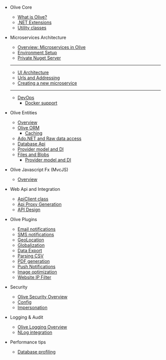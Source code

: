* Olive Core

    * [What is Olive?](README.md)
    * [.NET Extensions](Core/Extensions.md)
    * [Utility classes](Core/Utilities.md)

* Microservices Architecture
    * [Overview: Microservices in Olive](Microservices/Overview.md)
    * [Environment Setup](Microservices/Setup.md)
    * [Private Nuget Server](Microservices/PrivateNuget.md)
    -----------------------
    * [UI Architecture](Microservices/UI.Architecture.md)
    * [Urls and Addressing](Microservices/Addressing.md)
    * [Creating a new microservice](Microservices/Create.New.md)
    
    -----------------------
    * [DevOps](Microservices/Docker.md)
        * [Docker support](Microservices/Docker.md)

* Olive Entities
    * [Overview](Entities/Overview.md)
    * [Olive ORM](Entities/ORM.md)
       * [Caching]()
    * [Ado.NET and Raw data access](AdoNet.md)
    * [Database Api](Entities/Database.md)
    * [Provider model and DI](Entities/DI.md)
    * [Files and Blobs](Entities/Blob.md)
       * [Provider model and DI]()

* Olive Javascript Fx (MvcJS)
    * [Overview](MvcJS/Overview.md)    
    
* Web Api and Integration
    * [ApiClient class]()
    * [Api Proxy Generation]()
    * [API Design](Microservices/APIDesign.md)
    
* Olive Plugins
    * [Email notifications]()
    * [SMS notifications]()
    * [GeoLocation]()
    * [Globalization]()
    * [Data Export]()
    * [Parsing CSV]()
    * [PDF generation]()
    * [Push Notifications]()
    * [Image optimization]()
    * [Website IP Filter]()

* Security
    * [Olive Security Overview](Security/Security.md)
    * [Config](Security/Config.md)
    * [Impersonation]()
    
* Logging & Audit
    * [Olive Logging Overview](Logging/Logging.md)
    * [NLog integration](Logging/NLog.md)

* Performance tips
    * [Database profiling]()
